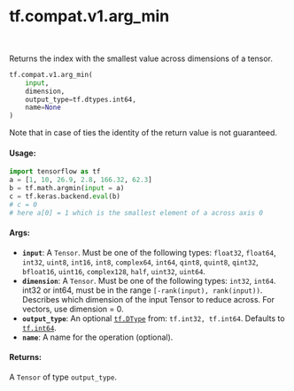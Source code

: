 <div itemscope itemtype="http://developers.google.com/ReferenceObject">
<meta itemprop="name" content="tf.compat.v1.arg_min" />
<meta itemprop="path" content="Stable" />
</div>

# tf.compat.v1.arg_min

<!-- Insert buttons and diff -->

<table class="tfo-notebook-buttons tfo-api" align="left">
</table>



Returns the index with the smallest value across dimensions of a tensor.

``` python
tf.compat.v1.arg_min(
    input,
    dimension,
    output_type=tf.dtypes.int64,
    name=None
)
```



<!-- Placeholder for "Used in" -->

Note that in case of ties the identity of the return value is not guaranteed.

#### Usage:

```python
import tensorflow as tf
a = [1, 10, 26.9, 2.8, 166.32, 62.3]
b = tf.math.argmin(input = a)
c = tf.keras.backend.eval(b)
# c = 0
# here a[0] = 1 which is the smallest element of a across axis 0
```



#### Args:


* <b>`input`</b>: A `Tensor`. Must be one of the following types: `float32`, `float64`, `int32`, `uint8`, `int16`, `int8`, `complex64`, `int64`, `qint8`, `quint8`, `qint32`, `bfloat16`, `uint16`, `complex128`, `half`, `uint32`, `uint64`.
* <b>`dimension`</b>: A `Tensor`. Must be one of the following types: `int32`, `int64`.
  int32 or int64, must be in the range `[-rank(input), rank(input))`.
  Describes which dimension of the input Tensor to reduce across. For vectors,
  use dimension = 0.
* <b>`output_type`</b>: An optional <a href="../../../tf/dtypes/DType.md"><code>tf.DType</code></a> from: `tf.int32, tf.int64`. Defaults to <a href="../../../tf.md#int64"><code>tf.int64</code></a>.
* <b>`name`</b>: A name for the operation (optional).


#### Returns:

A `Tensor` of type `output_type`.


